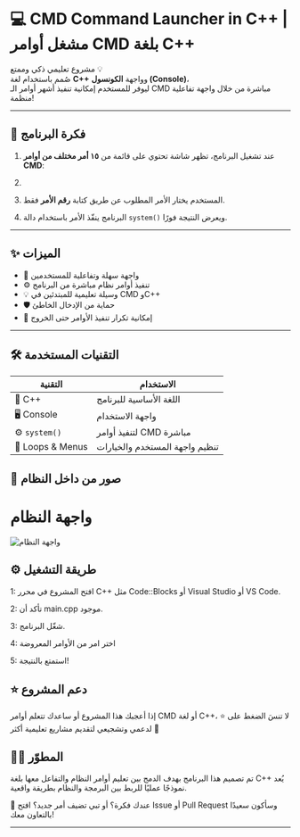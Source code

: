 # 💻 CMD Command Launcher in C++ | مشغل أوامر CMD بلغة C++

مشروع تعليمي ذكي وممتع 💡  
صُمم باستخدام لغة **C++** وواجهة **الكونسول (Console)**،  
ليوفر للمستخدم إمكانية تنفيذ أشهر أوامر الـ CMD مباشرة من خلال واجهة تفاعلية منظمة!

---

## 🧠 فكرة البرنامج

1. عند تشغيل البرنامج، تظهر شاشة تحتوي على قائمة من **١٥ أمر مختلف من أوامر CMD**:
2. 
3. المستخدم يختار الأمر المطلوب عن طريق كتابة **رقم الأمر** فقط.

4. البرنامج ينفّذ الأمر باستخدام دالة `system()` ويعرض النتيجة فورًا.

---

## ✨ الميزات

- 🧭 واجهة سهلة وتفاعلية للمستخدمين
- ⚙️ تنفيذ أوامر نظام مباشرة من البرنامج
- 💡 وسيلة تعليمية للمبتدئين في CMD وC++
- 🛡️ حماية من الإدخال الخاطئ
- 🔁 إمكانية تكرار تنفيذ الأوامر حتى الخروج

---

## 🛠️ التقنيات المستخدمة

| التقنية         | الاستخدام                          |
|------------------|------------------------------------|
| 💬 C++            | اللغة الأساسية للبرنامج            |
| 🖥️ Console         | واجهة الاستخدام                     |
| ⚙️ `system()`      | لتنفيذ أوامر CMD مباشرة             |
| 🔄 Loops & Menus   | تنظيم واجهة المستخدم والخيارات     |


## 📸 صور من داخل النظام

# واجهة النظام
![واجهة النظام](screenshots/MainInterface.png)


## ⚙️ طريقة التشغيل

1: افتح المشروع في محرر C++ مثل Code::Blocks أو Visual Studio أو VS Code.

2: تأكد أن main.cpp موجود.

3: شغّل البرنامج.

4: اختر امر من الأوامر المعروضة 

5: استمتع بالنتيجة!

## ⭐ دعم المشروع
إذا أعجبك هذا المشروع أو ساعدك تتعلم أوامر CMD أو لغة C++،
لا تنسَ الضغط على ⭐ لدعمي وتشجيعي لتقديم مشاريع تعليمية أكثر 💙

## 🧑‍💻 المطوّر

تم تصميم هذا البرنامج بهدف الدمج بين تعليم أوامر النظام والتفاعل معها بلغة C++
يُعد نموذجًا عمليًا للربط بين البرمجة والنظام بطريقة واقعية.

💬 عندك فكرة؟ أو تبي تضيف أمر جديد؟
افتح Issue أو Pull Request وسأكون سعيدًا بالتعاون معك!


---
